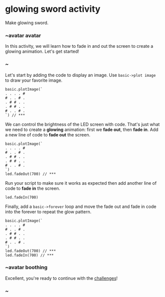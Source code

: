 # glowing sword activity

Make glowing sword.

### ~avatar avatar

In this activity, we will learn how to fade in and out the screen to create a glowing animation. Let's get started!

### ~

Let's start by adding the code to display an image. Use `basic->plot image` to draw your favorite image.

```
basic.plotImage(`
. . . . #
# . . # .
. # # . .
. # # . .
# . . # .
`) // ***
```

We can control the brightness of the LED screen with code. That's just what we need to create a **glowing** animation: first we **fade out**, then **fade in**. Add a new line of code to **fade out** the screen.

```
basic.plotImage(`
. . . . #
# . . # .
. # # . .
. # # . .
# . . # .
`)
led.fadeOut(700) // ***
```

Run your script to make sure it works as expected then add another line of code to **fade in** the screen.

```
led.fadeIn(700)
```

Finally, add a `basic->forever` loop and move the fade out and fade in code into the forever to repeat the glow pattern.

```
basic.plotImage(`
. . . . #
# . . # .
. # # . .
. # # . .
# . . # .
`)
led.fadeOut(700) // ***
led.fadeIn(700) // ***
```

### ~avatar boothing

Excellent, you're ready to continue with the [challenges](/lessons/glowing-sword/challenges)!

### ~

